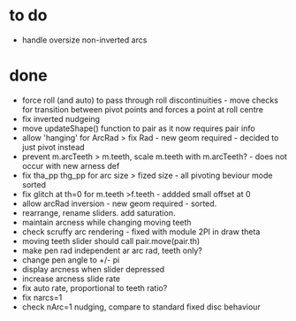 # to do

* handle oversize non-inverted arcs

# done
* force roll (and auto) to pass through roll discontinuities - move checks for transition between pivot points and forces a point at roll centre 
* fix inverted nudgeing
* move updateShape() function to pair as it now requires pair info
* allow 'hanging' for ArcRad > fix Rad - new geom required - decided to just pivot instead
* prevent m.arcTeeth > m.teeth, scale m.teeth with m.arcTeeth? - does not occur with new arness def
* fix tha_pp thg_pp for arc size > fized size - all pivoting beviour mode sorted
* fix glitch at th=0 for m.teeth >f.teeth - addded small offset at 0
* allow arcRad inversion - new geom required - sorted.
* rearrange, rename sliders. add saturation.
* maintain arcness while changing moving teeth
* check scruffy arc rendering - fixed with module 2PI in draw theta
* moving teeth slider should call pair.move(pair.th)
* make pen rad independent ar arc rad, teeth only?
* change pen angle to +/- pi
* display arcness when slider depressed 
* increase arcness slide rate
* fix auto rate, proportional to teeth ratio?
* fix narcs=1
* check nArc=1 nudging, compare to standard fixed disc behaviour